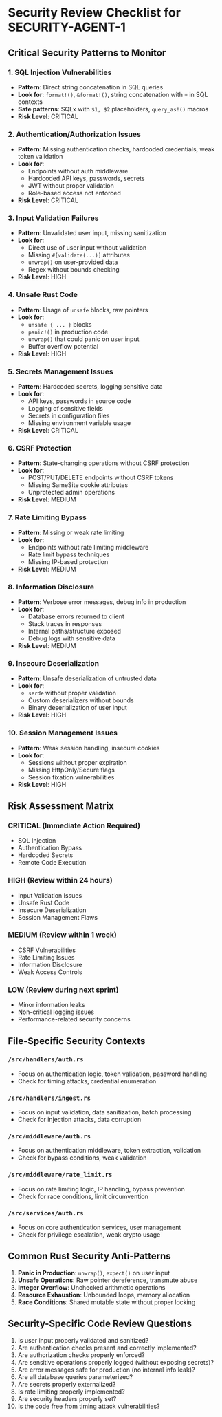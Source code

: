 # Security Review Checklist for SECURITY-AGENT-1

## Critical Security Patterns to Monitor

### 1. SQL Injection Vulnerabilities
- **Pattern**: Direct string concatenation in SQL queries
- **Look for**: `format!()`, `&format!()`, string concatenation with `+` in SQL contexts
- **Safe patterns**: SQLx with `$1, $2` placeholders, `query_as!()` macros
- **Risk Level**: CRITICAL

### 2. Authentication/Authorization Issues
- **Pattern**: Missing authentication checks, hardcoded credentials, weak token validation
- **Look for**: 
  - Endpoints without auth middleware
  - Hardcoded API keys, passwords, secrets
  - JWT without proper validation
  - Role-based access not enforced
- **Risk Level**: CRITICAL

### 3. Input Validation Failures
- **Pattern**: Unvalidated user input, missing sanitization
- **Look for**: 
  - Direct use of user input without validation
  - Missing `#[validate(...)]` attributes
  - `unwrap()` on user-provided data
  - Regex without bounds checking
- **Risk Level**: HIGH

### 4. Unsafe Rust Code
- **Pattern**: Usage of `unsafe` blocks, raw pointers
- **Look for**: 
  - `unsafe { ... }` blocks
  - `panic!()` in production code
  - `unwrap()` that could panic on user input
  - Buffer overflow potential
- **Risk Level**: HIGH

### 5. Secrets Management Issues
- **Pattern**: Hardcoded secrets, logging sensitive data
- **Look for**: 
  - API keys, passwords in source code
  - Logging of sensitive fields
  - Secrets in configuration files
  - Missing environment variable usage
- **Risk Level**: CRITICAL

### 6. CSRF Protection
- **Pattern**: State-changing operations without CSRF protection
- **Look for**: 
  - POST/PUT/DELETE endpoints without CSRF tokens
  - Missing SameSite cookie attributes
  - Unprotected admin operations
- **Risk Level**: MEDIUM

### 7. Rate Limiting Bypass
- **Pattern**: Missing or weak rate limiting
- **Look for**: 
  - Endpoints without rate limiting middleware
  - Rate limit bypass techniques
  - Missing IP-based protection
- **Risk Level**: MEDIUM

### 8. Information Disclosure
- **Pattern**: Verbose error messages, debug info in production
- **Look for**: 
  - Database errors returned to client
  - Stack traces in responses
  - Internal paths/structure exposed
  - Debug logs with sensitive data
- **Risk Level**: MEDIUM

### 9. Insecure Deserialization
- **Pattern**: Unsafe deserialization of untrusted data
- **Look for**: 
  - `serde` without proper validation
  - Custom deserializers without bounds
  - Binary deserialization of user input
- **Risk Level**: HIGH

### 10. Session Management Issues
- **Pattern**: Weak session handling, insecure cookies
- **Look for**: 
  - Sessions without proper expiration
  - Missing HttpOnly/Secure flags
  - Session fixation vulnerabilities
- **Risk Level**: HIGH

## Risk Assessment Matrix

### CRITICAL (Immediate Action Required)
- SQL Injection
- Authentication Bypass
- Hardcoded Secrets
- Remote Code Execution

### HIGH (Review within 24 hours)
- Input Validation Issues
- Unsafe Rust Code
- Insecure Deserialization
- Session Management Flaws

### MEDIUM (Review within 1 week)
- CSRF Vulnerabilities
- Rate Limiting Issues
- Information Disclosure
- Weak Access Controls

### LOW (Review during next sprint)
- Minor information leaks
- Non-critical logging issues
- Performance-related security concerns

## File-Specific Security Contexts

### `/src/handlers/auth.rs`
- Focus on authentication logic, token validation, password handling
- Check for timing attacks, credential enumeration

### `/src/handlers/ingest.rs`
- Focus on input validation, data sanitization, batch processing
- Check for injection attacks, data corruption

### `/src/middleware/auth.rs`
- Focus on authentication middleware, token extraction, validation
- Check for bypass conditions, weak validation

### `/src/middleware/rate_limit.rs`
- Focus on rate limiting logic, IP handling, bypass prevention
- Check for race conditions, limit circumvention

### `/src/services/auth.rs`
- Focus on core authentication services, user management
- Check for privilege escalation, weak crypto usage

## Common Rust Security Anti-Patterns

1. **Panic in Production**: `unwrap()`, `expect()` on user input
2. **Unsafe Operations**: Raw pointer dereference, transmute abuse
3. **Integer Overflow**: Unchecked arithmetic operations
4. **Resource Exhaustion**: Unbounded loops, memory allocation
5. **Race Conditions**: Shared mutable state without proper locking

## Security-Specific Code Review Questions

1. Is user input properly validated and sanitized?
2. Are authentication checks present and correctly implemented?
3. Are authorization checks properly enforced?
4. Are sensitive operations properly logged (without exposing secrets)?
5. Are error messages safe for production (no internal info leak)?
6. Are all database queries parameterized?
7. Are secrets properly externalized?
8. Is rate limiting properly implemented?
9. Are security headers properly set?
10. Is the code free from timing attack vulnerabilities?